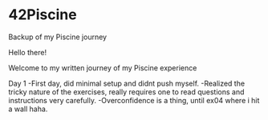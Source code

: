 # 42Piscine
Backup of my Piscine journey

Hello there!

Welcome to my written journey of my Piscine experience

Day 1
-First day, did minimal setup and didnt push myself.
-Realized the tricky nature of the exercises, really requires one to read questions and instructions very carefully.
-Overconfidence is a thing, until ex04 where i hit a wall haha.